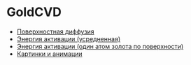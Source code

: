# GoldCVD


- [Поверхностная диффузия](./SurfaceDiffusion/)
- [Энергия активации (усредненная)](./ActivationEnergy/)
- [Энергия активации (один атом золота по поверхности)](./ActivationEnergy/)
- [Картинки и анимации](./Images)



